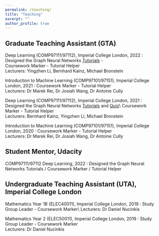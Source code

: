 ```yaml
---
permalink: /teaching/
title: "Teaching"
excerpt: ""
author_profile: true
---
```


## Graduate Teaching Assistant (GTA)

Deep Learning (COMP97111/97112), Imperial College London, 2022 
:   Designed the Graph Neural Networks [Tutorials](https://www.doc.ic.ac.uk/~bkainz/teaching/DL/T09_GCNs.pdf) -  
Coursework Marker - Tutorial Helper\
Lecturers: Yingzhen Li, Bernhard Kainz, Michael Bronstein

Introduction to Machine Learning (COMP97101/97151), Imperial College London, 2021 
:   Coursework Marker - Tutorial Helper\
Lecturers: Dr Marek Rei, Dr Josiah Wang, Dr Antoine Cully 

Deep Learning (COMP97111/97112), Imperial College London, 2021 
:   Designed the Graph Neural Networks [Tutorials](https://www.doc.ic.ac.uk/~bkainz/teaching/DL/T09_GCNs.pdf) and [Quiz](https://quizizz.com/admin/quiz/6033e5f2636d8c001b08eb6a/deep-learning-gnns)\ 
Coursework Marker - Tutorial Helper\
Lecturers: Bernhard Kainz, Yingzhen Li, Michael Bronstein 

Introduction to Machine Learning (COMP97101/97151), Imperial College London, 2020
:   Coursework Marker - Tutorial Helper\
Lecturers: Dr Marek Rei, Dr Josiah Wang, Dr Antoine Cully 

## Student Mentor, Udacity

COMP97111/97112 Deep Learning, 2022 
:   Designed the Graph Neural Networks Tutorials / Coursework Marker / Tutorial Helper

## Undergraduate Teaching Assistant (UTA), Imperial College London

Mathematics Year 1B (ELEC40011), Imperial College London, 2019
:   Study Group Leader - Coursework Marker\ 
Lecturers: Dr Daniel Nucinkis 

Mathematics Year 2 (ELEC50011), Imperial College London, 2019
:   Study Group Leader - Coursework Marker\
Lecturers: Dr Daniel Nucinkis
